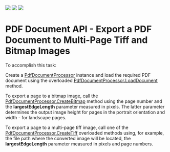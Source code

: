 <!-- default badges list -->
![](https://img.shields.io/endpoint?url=https://codecentral.devexpress.com/api/v1/VersionRange/180365435/18.1.3%2B)
[![](https://img.shields.io/badge/Open_in_DevExpress_Support_Center-FF7200?style=flat-square&logo=DevExpress&logoColor=white)](https://supportcenter.devexpress.com/ticket/details/T830435)
[![](https://img.shields.io/badge/📖_How_to_use_DevExpress_Examples-e9f6fc?style=flat-square)](https://docs.devexpress.com/GeneralInformation/403183)
<!-- default badges end -->
#  PDF Document API - Export a PDF Document to Multi-Page Tiff and Bitmap Images 
<p>To accomplish this task:</p>

<p>Create a <a href="https://documentation.devexpress.com/OfficeFileAPI/DevExpress.Pdf.PdfDocumentProcessor.class"><u>PdfDocumentProcessor</u></a> instance and load the required PDF document using the overloaded <a href="https://documentation.devexpress.com/OfficeFileAPI/DevExpress.Pdf.PdfDocumentProcessor.LoadDocument.method(miP5YA)"><u>PdfDocumentProcessor.LoadDocument </u></a> method.</p>

<p>To export a page to a bitmap image, call the <a href="https://documentation.devexpress.com/OfficeFileAPI/DevExpress.Pdf.PdfDocumentProcessor.CreateBitmap.method"><u>PdfDocumentProcessor.CreateBitmap</u></a> method using the page number and the <strong>largestEdgeLength</strong> parameter measured in pixels. The latter parameter determines the output image height for pages in the portrait orientation and width - for landscape pages.</p>
  
<p>To export a page to a multi-page tiff image, call one of the <a href="https://documentation.devexpress.com/OfficeFileAPI/DevExpress.Pdf.PdfDocumentProcessor.CreateTiff.overloads"><u>PdfDocumentProcessor.CreateTiff</u></a> overloaded methods using, for example, the file path where the converted image will be located, the <strong>largestEdgeLength</strong> parameter measured in pixels and page numbers.</p>
<br/>
